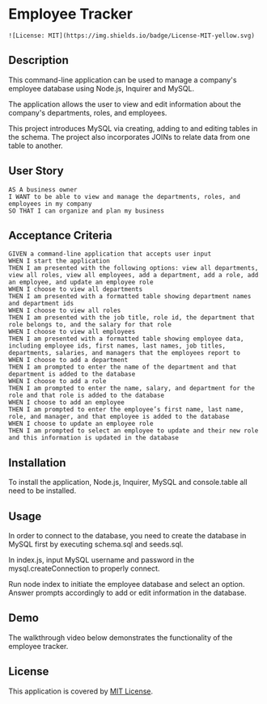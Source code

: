 # Employee Tracker

`![License: MIT](https://img.shields.io/badge/License-MIT-yellow.svg)`

## Description

This command-line application can be used to manage a company's employee database using Node.js, Inquirer and MySQL.

The application allows the user to view and edit information about the company's departments, roles, and employees. 

This project introduces MySQL via creating, adding to and editing tables in the schema. The project also incorporates JOINs to relate data from one table to another.

## User Story
```
AS A business owner  
I WANT to be able to view and manage the departments, roles, and employees in my company  
SO THAT I can organize and plan my business  
```

## Acceptance Criteria
```
GIVEN a command-line application that accepts user input  
WHEN I start the application  
THEN I am presented with the following options: view all departments, view all roles, view all employees, add a department, add a role, add an employee, and update an employee role  
WHEN I choose to view all departments  
THEN I am presented with a formatted table showing department names and department ids  
WHEN I choose to view all roles  
THEN I am presented with the job title, role id, the department that role belongs to, and the salary for that role  
WHEN I choose to view all employees  
THEN I am presented with a formatted table showing employee data, including employee ids, first names, last names, job titles, departments, salaries, and managers that the employees report to  
WHEN I choose to add a department  
THEN I am prompted to enter the name of the department and that department is added to the database  
WHEN I choose to add a role  
THEN I am prompted to enter the name, salary, and department for the role and that role is added to the database  
WHEN I choose to add an employee  
THEN I am prompted to enter the employee’s first name, last name, role, and manager, and that employee is added to the database  
WHEN I choose to update an employee role  
THEN I am prompted to select an employee to update and their new role and this information is updated in the database  
```

## Installation

To install the application, Node.js, Inquirer, MySQL and console.table all need to be installed.  

## Usage

In order to connect to the database, you need to create the database in MySQL first by executing schema.sql and seeds.sql.  

In index.js, input MySQL username and password in the mysql.createConnection to properly connect.  

Run node index to initiate the employee database and select an option. Answer prompts accordingly to add or edit information in the database. 

## Demo

The walkthrough video below demonstrates the functionality of the employee tracker.  

## License

This application is covered by [MIT License](`https://choosealicense.com/licenses/mit/`).
